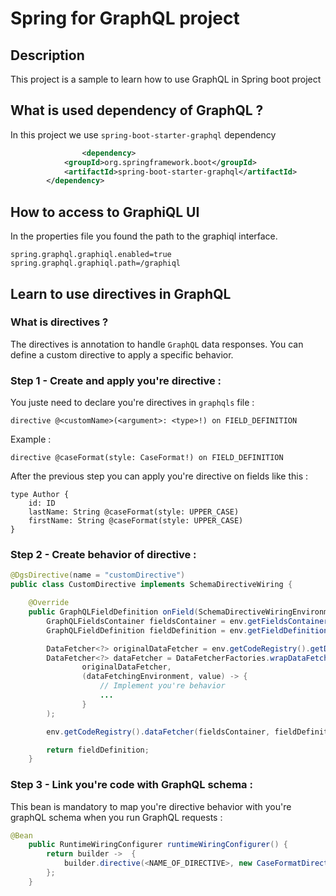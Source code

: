 # Spring for GraphQL project

## Description
This project is a sample to learn how to use GraphQL in Spring boot project

## What is used dependency of GraphQL ?
In this project we use  `spring-boot-starter-graphql`  dependency

```xml
                <dependency>
			<groupId>org.springframework.boot</groupId>
			<artifactId>spring-boot-starter-graphql</artifactId>
		</dependency>
```

## How to access to GraphiQL UI
In the properties file you found the path to the graphiql interface. 
```properties
spring.graphql.graphiql.enabled=true
spring.graphql.graphiql.path=/graphiql
```

## Learn to use directives in GraphQL
### What is directives ?
The directives is annotation to handle `GraphQL` data responses. You can define a custom directive to apply a specific behavior.

### Step 1 - Create and apply you're directive :
You juste need to declare you're directives in `graphqls` file :
```graphqls
directive @<customName>(<argument>: <type>!) on FIELD_DEFINITION
```
Example : 

```graphqls
directive @caseFormat(style: CaseFormat!) on FIELD_DEFINITION
```
After the previous step you can apply you're directive on fields like this :
```graphqls
type Author {
    id: ID
    lastName: String @caseFormat(style: UPPER_CASE)
    firstName: String @caseFormat(style: UPPER_CASE)
}
```

### Step 2 - Create behavior of directive :
```java
@DgsDirective(name = "customDirective")
public class CustomDirective implements SchemaDirectiveWiring {

    @Override
    public GraphQLFieldDefinition onField(SchemaDirectiveWiringEnvironment<GraphQLFieldDefinition> env) {
        GraphQLFieldsContainer fieldsContainer = env.getFieldsContainer();
        GraphQLFieldDefinition fieldDefinition = env.getFieldDefinition();

        DataFetcher<?> originalDataFetcher = env.getCodeRegistry().getDataFetcher(fieldsContainer, fieldDefinition);
        DataFetcher<?> dataFetcher = DataFetcherFactories.wrapDataFetcher(
                originalDataFetcher,
                (dataFetchingEnvironment, value) -> {
                    // Implement you're behavior
                    ...
                }
        );

        env.getCodeRegistry().dataFetcher(fieldsContainer, fieldDefinition, dataFetcher);

        return fieldDefinition;
    }
```

### Step 3 - Link you're code with GraphQL schema :
This bean is mandatory to map you're directive behavior with you're graphQL schema when you run GraphQL requests :
```java
@Bean
    public RuntimeWiringConfigurer runtimeWiringConfigurer() {
        return builder ->  {
            builder.directive(<NAME_OF_DIRECTIVE>, new CaseFormatDirective());
        };
    }
```
